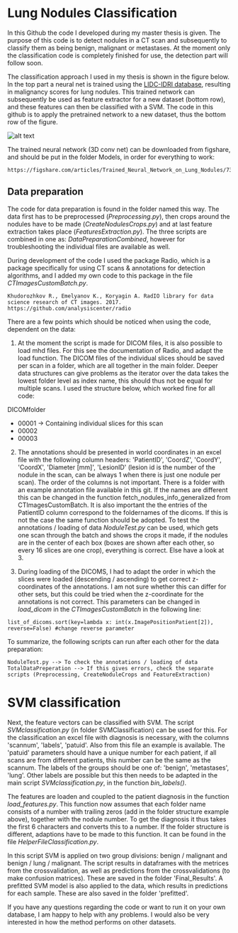 # Lung Nodules Classification

In this Github the code I developed during my master thesis is given. The purpose of this code is to detect nodules in a CT scan and subsequently to classify them as being benign, malignant or metastases. At the moment only the classification code is completely finished for use, the detection part will follow soon. 

The classification approach I used in my thesis is shown in the figure below. In the top part a neural net is trained using the [LIDC-IDRI database](https://wiki.cancerimagingarchive.net/display/Public/LIDC-IDRI), resulting in malignancy scores for lung nodules. This trained network can subsequently be used as feature extractor for a new dataset (bottom row), and these features can then be classified with a SVM. The code in this github is to apply the pretrained network to a new dataset, thus the bottom row of the figure. 

![alt text](https://github.com/tueimage/lung-nodule-msc-2018/blob/master/ClassificationOverview.png)

The trained neural network (3D conv net) can be downloaded from figshare, and should be put in the folder Models, in order for everything to work:

````
https://figshare.com/articles/Trained_Neural_Network_on_Lung_Nodules/7376360
````

## Data preparation
The code for data preparation is found in the folder named this way.  The data first has to be preprocessed (_Preprocessing.py_), then crops around the nodules have to be made (_CreateNodulesCrops.py_) and at last feature extraction takes place (_FeaturesExtraction.py_). The three scripts are combined in one as: _DataPreparationCombined_, however for troubleshooting the individual files are available as well.

During development of the code I used the package Radio, which is a package specifically for using CT scans & annotations for detection algorithms, and I added my own code to this package in the file _CTImagesCustomBatch.py_. 

````
Khudorozhkov R., Emelyanov K., Koryagin A. RadIO library for data science research of CT images. 2017.
https://github.com/analysiscenter/radio
````

There are a few points which should be noticed when using the code, dependent on the data:

1. At the moment the script is made for DICOM files, it is also possible to load mhd files. For this see the documentation of Radio, and adapt the load function. The DICOM files of the individual slices should be saved per scan in a folder, which are all together in the main folder. Deeper data structures can give problems as the iterator over the data takes the lowest folder level as index name, this should thus not be equal for multiple scans. I used the structure below, which worked fine for all code:

DICOMfolder
  - 00001     -> Containing individual slices for this scan
  - 00002
  - 00003

2. The annotations should be presented in world coordinates in an excel file with the following column headers:
'PatientID', 'CoordZ',  'CoordY', 'CoordX', 'Diameter [mm]', 'LesionID' (lesion id is the number of the nodule in the scan, can be always 1 when there is just one nodule per scan). The order of the columns is not important. There is a folder with an example annotation file available in this git. 
If the names are different this can be changed in the function fetch_nodules_info_generalized from CTImagesCustomBatch. It is also important the the entries of the PatientID column correspond to the foldernames of the dicoms. If this is not the case the same function should be adopted. 
To test the annotations / loading of data _NoduleTest.py_ can be used, which gets one scan through the batch and shows the crops it made, if the nodules are in the center of each box (boxes are shown after each other, so every 16 slices are one crop), everything is correct. Else have a look at 3. 

3. During loading of the DICOMS, I had to adapt the order in which the slices were loaded (descending / ascending) to get correct z-coordinates of the annotations. I am not sure whether this can differ for other sets, but this could be tried when the z-coordinate for the annotations is not correct. This parameters can be changed in _load_dicom_ in the _CTImagesCustomBatch_ in the following line:

````
list_of_dicoms.sort(key=lambda x: int(x.ImagePositionPatient[2]), reverse=False) #change reverse parameter
````

To summarize, the following scripts can run after each other for the data preparation:
````
NoduleTest.py --> To check the annotations / loading of data
TotalDataPreperation --> If this gives errors, check the separate scripts (Preprocessing, CreateNoduleCrops and FeatureExtraction)
````

# SVM classification
Next, the feature vectors can be classified with SVM. The script _SVMclassification.py_ (in folder SVMClassification) can be used for this. For the classification an excel file with diagnosis is necessary, with the columns 'scannum', 'labels', 'patuid'. Also from this file an example is available. The 'patuid' parameters should have a unique number for each patient, if all scans are from different patients, this number can be the same as the scannum. The labels of the groups should be one of: 'benign', 'metastases', 'lung'. Other labels are possible but this then needs to be adapted in the main script _SVMclassification.py_, in the function _bin_labels()_.

The features are loaden and coupled to the patient diagnosis in the function _load_features.py_. This function now assumes that each folder name consists of a number with trailing zeros (add in the folder structure example above), together with the nodule number. To get the diagnosis it thus takes the first 6 characters and converts this to a number. If the folder structure is different, adaptions have to be made to this function. It can be found in the file _HelperFileClassification.py_.

In this script SVM is applied on two group divisions: benign / malignant and benign / lung / malignant. The script results in dataframes with the metrices from the crossvalidation, as well as predictions from the crossvalidations (to make confusion matrices). These are saved in the folder 'Final_Results'. A prefitted SVM model is also applied to the data, which results in predictions for each sample. These are also saved in the folder 'prefitted'.  

If you have any questions regarding the code or want to run it on your own database, I am happy to help with any problems. I would also be very interested in how the method performs on other datasets.

